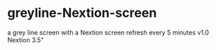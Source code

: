 # greyline-Nextion-screen
a grey line screen with a Nextion screen refresh every 5 minutes
v1.0 Nextion 3.5"
